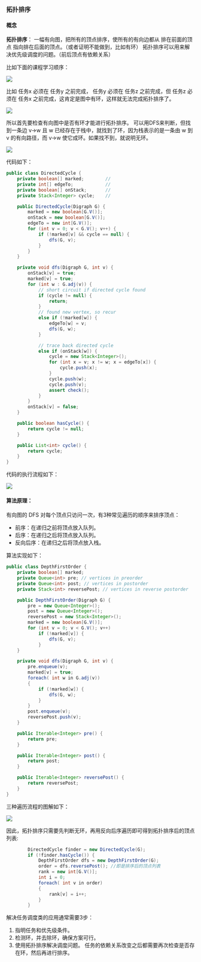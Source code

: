 ### 拓扑排序

#### 概念
**拓扑排序**：
一幅有向图，把所有的顶点排序，使所有的有向边都从 排在前面的顶点 指向排在后面的顶点。（或者证明不能做到，比如有环） 
拓扑排序可以用来解决优先级调度的问题。（前后顶点有依赖关系） 

比如下面的课程学习顺序：

![](https://img-blog.csdn.net/20171108091234939?watermark/2/text/aHR0cDovL2Jsb2cuY3Nkbi5uZXQvY3VpdA==/font/5a6L5L2T/fontsize/400/fill/I0JBQkFCMA==/dissolve/70/gravity/SouthEast)

比如 任务x 必须在 任务y 之前完成， 任务y 必须在 任务z 之前完成，但 任务z 必须在 任务x 之前完成，这肯定是图中有环，这样就无法完成拓扑排序了。

![](https://img-blog.csdn.net/20171108091300128?watermark/2/text/aHR0cDovL2Jsb2cuY3Nkbi5uZXQvY3VpdA==/font/5a6L5L2T/fontsize/300/fill/I0JBQkFCMA==/dissolve/70/gravity/SouthEast)

所以首先要检查有向图中是否有环才能进行拓扑排序。 
可以用DFS来判断，但找到一条边 v->w 且 w 已经存在于栈中，就找到了环，因为栈表示的是一条由 w 到 v 的有向路径，而 v->w 使它成环。如果找不到，就说明无环。

![](https://img-blog.csdn.net/20171108091342525?watermark/2/text/aHR0cDovL2Jsb2cuY3Nkbi5uZXQvY3VpdA==/font/5a6L5L2T/fontsize/400/fill/I0JBQkFCMA==/dissolve/70/gravity/SouthEast)

代码如下：
``` Java
public class DirectedCycle {
    private boolean[] marked;        // 
    private int[] edgeTo;            //
    private boolean[] onStack;       // 
    private Stack<Integer> cycle;    // 

    public DirectedCycle(Digraph G) {
        marked = new boolean[G.V()];
        onStack = new boolean[G.V()];
        edgeTo = new int[G.V()];
        for (int v = 0; v < G.V(); v++) {
            if (!marked[v] && cycle == null) {
                dfs(G, v);
            }
        }
    }

    private void dfs(Digraph G, int v) {
        onStack[v] = true;
        marked[v] = true;
        for (int w : G.adj(v)) {
            // short circuit if directed cycle found
            if (cycle != null) {
                return;
            }
            // found new vertex, so recur
            else if (!marked[w]) {
                edgeTo[w] = v;
                dfs(G, w);
            }

            // trace back directed cycle
            else if (onStack[w]) {
                cycle = new Stack<Integer>();
                for (int x = v; x != w; x = edgeTo[x]) {
                    cycle.push(x);
                }
                cycle.push(w);
                cycle.push(v);
                assert check();
            }
        }
        onStack[v] = false;
    }

    public boolean hasCycle() {
        return cycle != null;
    }

    public List<int> cycle() {
        return cycle;
    }
}
```

代码的执行流程如下：

![](https://img-blog.csdn.net/20171108091400398?watermark/2/text/aHR0cDovL2Jsb2cuY3Nkbi5uZXQvY3VpdA==/font/5a6L5L2T/fontsize/400/fill/I0JBQkFCMA==/dissolve/70/gravity/SouthEast)

#### 算法原理：

有向图的 DFS 对每个顶点只访问一次，有3种常见遍历的顺序来排序顶点：
- 前序：在递归之前将顶点放入队列。
- 后序：在递归之后将顶点放入队列。
- 反向后序：在递归之后将顶点放入栈。 

算法实现如下：
``` Java
public class DepthFirstOrder {
    private boolean[] marked;
    private Queue<int> pre; // vertices in preorder
    private Queue<int> post; // vertices in postorder
    private Stack<int> reversePost; // vertices in reverse postorder

    public DepthFirstOrder(Digraph G) {
        pre = new Queue<Integer>();
        post = new Queue<Integer>();
        reversePost = new Stack<Integer>();
        marked = new boolean[G.V()];
        for (int v = 0; v < G.V(); v++)
            if (!marked[v]) {
                dfs(G, v);
            }
    }

    private void dfs(Digraph G, int v) {
        pre.enqueue(v);
        marked[v] = true;
        foreach( int w in G.adj(v))
        {
            if (!marked[w]) {
                dfs(G, w);
            }
        }
        post.enqueue(v);
        reversePost.push(v);
    }

    public Iterable<Integer> pre() {
        return pre;
    }

    public Iterable<Integer> post() {
        return post;
    }

    public Iterable<Integer> reversePost() {
        return reversePost;
    }
}
```
三种遍历流程的图解如下：

![](https://algs4.cs.princeton.edu/42digraph/images/depth-first-orders.png)

因此，拓扑排序只需要先判断无环，再用反向后序遍历即可得到拓扑排序后的顶点列表:

``` Java
        DirectedCycle finder = new DirectedCycle(G);
        if (!finder.hasCycle()) {
            DepthFirstOrder dfs = new DepthFirstOrder(G);
            order = dfs.reversePost(); //即是排序后的顶点列表
            rank = new int[G.V()];
            int i = 0;
            foreach( int v in order)
            {
                rank[v] = i++;
            }
        }
```

解决任务调度类的应用通常需要3步：
1. 指明任务和优先级条件。
2. 检测环，并去除环，确保方案可行。
3. 使用拓扑排序解决调度问题。
任务的依赖关系改变之后都需要再次检查是否存在环，然后再进行排序。
